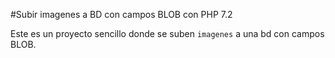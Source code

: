#Subir imagenes a BD con campos BLOB con PHP 7.2  

Este es un proyecto sencillo donde se suben `imagenes` a una bd con campos BLOB.
